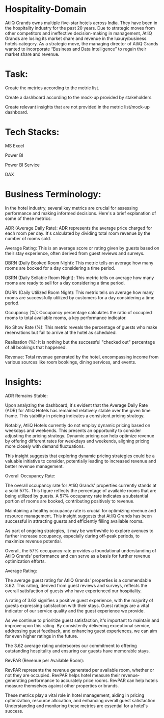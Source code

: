 # Hospitality-Domain

AtliQ Grands owns multiple five-star hotels across India. They have been in the hospitality industry for the past 20 years. Due to strategic moves from other competitors and ineffective decision-making in management, AtliQ Grands are losing its market share and revenue in the luxury/business hotels category. As a strategic move, the managing director of AtliQ Grands wanted to incorporate “Business and Data Intelligence” to regain their market share and revenue.

# Task:

Create the metrics according to the metric list.

Create a dashboard according to the mock-up provided by stakeholders.

Create relevant insights that are not provided in the metric list/mock-up dashboard.


# Tech Stacks:
MS Excel

Power BI

Power BI Service

DAX

# Business Terminology:
In the hotel industry, several key metrics are crucial for assessing performance and making informed decisions. Here's a brief explanation of some of these metrics:

ADR (Average Daily Rate): ADR represents the average price charged for each room per day. It's calculated by dividing total room revenue by the number of rooms sold.

Average Rating: This is an average score or rating given by guests based on their stay experience, often derived from guest reviews and surveys.

DBRN (Daily Booked Room Night): This metric tells on average how many rooms are booked for a day considering a time period.

DSRN (Daily Sellable Room Night): This metric tells on average how many rooms are ready to sell for a day considering a time period.

DURN (Daily Utilized Room Night): This metric tells on average how many rooms are successfully utilized by customers for a day considering a time period.

Occupancy (%): Occupancy percentage calculates the ratio of occupied rooms to total available rooms, a key performance indicator.

No Show Rate (%): This metric reveals the percentage of guests who make reservations but fail to arrive at the hotel as scheduled.

Realisation (%): It is nothing but the successful "checked out" percentage of all bookings that happened.

Revenue: Total revenue generated by the hotel, encompassing income from various sources like room bookings, dining services, and events.


# Insights:
ADR Remains Stable:

Upon analyzing the dashboard, it's evident that the Average Daily Rate (ADR) for AtliQ Hotels has remained relatively stable over the given time frame. This stability in pricing indicates a consistent pricing strategy.

Notably, AtliQ Hotels currently do not employ dynamic pricing based on weekdays and weekends. This presents an opportunity to consider adjusting the pricing strategy. Dynamic pricing can help optimize revenue by offering different rates for weekdays and weekends, aligning pricing more closely with demand fluctuations.

This insight suggests that exploring dynamic pricing strategies could be a valuable initiative to consider, potentially leading to increased revenue and better revenue management.

Overall Occupancy Rate:

The overall occupancy rate for AtliQ Grands' properties currently stands at a solid 57%. This figure reflects the percentage of available rooms that are being utilized by guests. A 57% occupancy rate indicates a substantial portion of rooms are booked, contributing positively to revenue.

Maintaining a healthy occupancy rate is crucial for optimizing revenue and resource management. This insight suggests that AtliQ Grands has been successful in attracting guests and efficiently filling available rooms.

As part of ongoing strategies, it may be worthwhile to explore avenues to further increase occupancy, especially during off-peak periods, to maximize revenue potential.

Overall, the 57% occupancy rate provides a foundational understanding of AtliQ Grands' performance and can serve as a basis for further revenue optimization efforts.

Average Rating:

The average guest rating for AtliQ Grands' properties is a commendable 3.62. This rating, derived from guest reviews and surveys, reflects the overall satisfaction of guests who have experienced our hospitality.

A rating of 3.62 signifies a positive guest experience, with the majority of guests expressing satisfaction with their stays. Guest ratings are a vital indicator of our service quality and the guest experience we provide.

As we continue to prioritize guest satisfaction, it's important to maintain and improve upon this rating. By consistently delivering exceptional service, addressing guest feedback, and enhancing guest experiences, we can aim for even higher ratings in the future.

The 3.62 average rating underscores our commitment to offering outstanding hospitality and ensuring our guests have memorable stays.

RevPAR (Revenue per Available Room): 

RevPAR represents the revenue generated per available room, whether or not they are occupied. RevPAR helps hotel measure their revenue-generating performance to accurately price rooms. RevPAR can help hotels measure themselves against other properties or brands.

These metrics play a vital role in hotel management, aiding in pricing optimization, resource allocation, and enhancing overall guest satisfaction. Understanding and monitoring these metrics are essential for a hotel's success.
